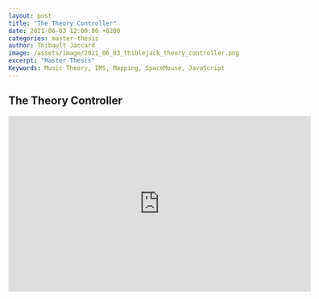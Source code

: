 ```yaml
---
layout: post
title: "The Theory Controller"
date: 2021-06-03 12:00:00 +0200
categories: master-thesis
author: Thibault Jaccard
image: /assets/image/2021_06_03_thiblejack_theory_controller.png
excerpt: "Master Thesis"
Keywords: Music Theory, IMS, Mapping, SpaceMouse, JavaScript
---
```


## The Theory Controller

<iframe id="theory-controller"
    title="theory-controller"
    width="600"
    height="350"
    frameBorder="0"
    scrolling="no"
    src="https://thiblejack.ch/theory-controller/">
</iframe>
